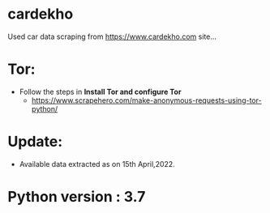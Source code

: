 # cardekho
Used car data scraping from https://www.cardekho.com site...

# Tor:
- Follow the steps in __Install Tor and configure Tor__
	- https://www.scrapehero.com/make-anonymous-requests-using-tor-python/

# Update:
- Available data extracted as on 15th April,2022.

# Python version : 3.7